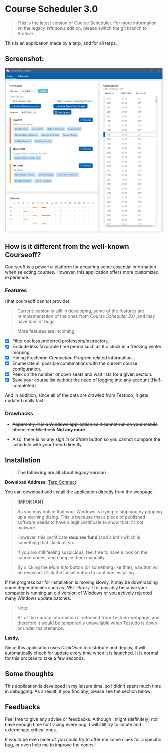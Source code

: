 # Course Scheduler 3.0

> This is the latest version of Course Scheduler. For more information on the legacy *Windows* edition, please switch the git branch to *Archive*

This is an application made by a terp, and for all terps. 

## Screenshot:
![Screenshot](screenshot.jpg)

## How is it different from the well-known Courseoff?

Courseoff is a powerful platform for acquiring some essential information when selecting courses. 
However, this application offers more customized experience. 

### Features

(that courseoff cannot provide)

> Current version is still in developing, some of the features are reimplementation of the ones from *Course Scheduler 2.0* ,and may have tons of bugs. 
>
> More features are incoming. 

- [x] Filter out less preferred professors/instructors. 
- [x] Exclude less favorable time period such as 8 o'clock in a freezing winter morning. 
- [x] Hiding *Freshman Connection Program* related information. 
- [x] Enumerate all possible combinations with the current course configuration. 
- [x] Peek on the number of open seats and wait lists for a given section. 
- [X] Save your course list without the need of logging into any account (Half-completed)

And in addition, since all of the data are crawled from Testudo, it gets updated really fast. 

### Drawbacks

- ~~Apparently, it is a Windows application so it cannot run on your mobile phone, nor Macbook~~ **Not any more**

- Also, there is no any *sign in* or *Share* button so you cannot compare the schedule with your friend directly. 

## Installation

> **The following are all about legacy version**

**Download Address:** [Terp Connect](https://terpconnect.umd.edu/~yishanzh/Course%20Selection%20Software/publish.htm) 

You can download and install the application directly from the webpage. 

> **IMPORTANT**
>
> As you may notice that your Windows is trying to stop you by popping up a warning dialog. This is because that a piece of published software needs to have a legit certificate to show that it's not malware. 
>
> However, this certificate **requires fund** (and a lot! ) which is something that I lack of, so... 
>
> If you are still feeling suspicious, feel free to have a look on the source codes, and compile them manually. 
>
> By clicking the *More Info* button (or something like that), a button will be revealed. Click the install button to continue installing. 

If the progress bar for installation is moving slowly, it may be downloading some dependencies such as *.NET library*. It is possibly because your computer is running an old version of Windows or you actively rejected many Windows update patches. 

> Note: 
> 
> All of the course information is retrieved from Testudo webpage, and therefore it would be temporarily unavailable when Testudo is down or under maintenance. 

**Lastly,**

Since this application uses *ClickOnce* to distribute and deploy, it will automatically check for update every time when it is launched. It is normal for this process to take a few seconds. 

## Some thoughts

This application is developed in my leisure time, so I didn't spent much time in debugging. As a result, if you find any, please see the section below:

## Feedbacks

Feel free to give any advise or feedbacks. Although I might (definitely) not have enough time for tracing every bug, I will still try to locate and exterminate critical ones. 

It would be even nicer of you could try to offer me some clues for a specific bug, or even help me to improve the codes!

